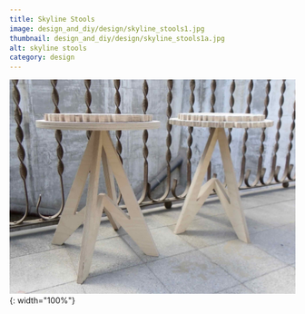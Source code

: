 ```yaml
---
title: Skyline Stools
image: design_and_diy/design/skyline_stools1.jpg
thumbnail: design_and_diy/design/skyline_stools1a.jpg
alt: skyline stools
category: design
---
```


![plywood stools](./assets/img/design_and_diy/design/skyline_stools3.jpg){: width="100%"}
